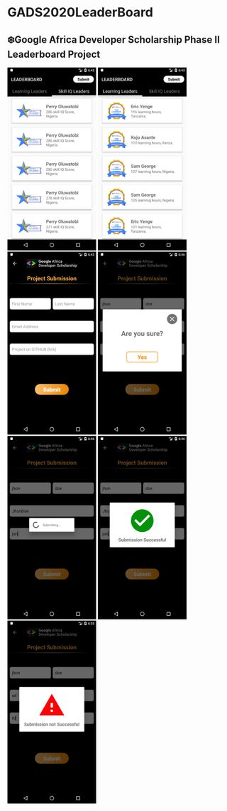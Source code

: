 # GADS2020LeaderBoard
## ❄️Google Africa Developer Scholarship Phase II Leaderboard Project
<p float="left">
<img src="/Screenshots/SkillLeaders.png" width="200px"/>
<img src="/Screenshots/LearningLeaders.png" width="200px"/>
<img src="/Screenshots/SubmitForm.png" width="200px"/>
<img src="/Screenshots/confirm.png" width="200px"/>
<img src="/Screenshots/Loading.png" width="200px"/>
<img src="/Screenshots/Success.png" width="200px"/>
<img src="/Screenshots/Fail.png" width="200px"/>
</p>
